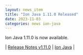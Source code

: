 ```yaml
---
layout: news_item
title: "Ion Java 1.11.0 Released"
date: 2023-11-03
categories: news ion-java
---
```


Ion Java 1.11.0 is now available.

| [Release Notes v1.11.0](https://github.com/amazon-ion/ion-java/releases/tag/v1.11.0) | [Ion Java](https://github.com/amazon-ion/ion-java) |

